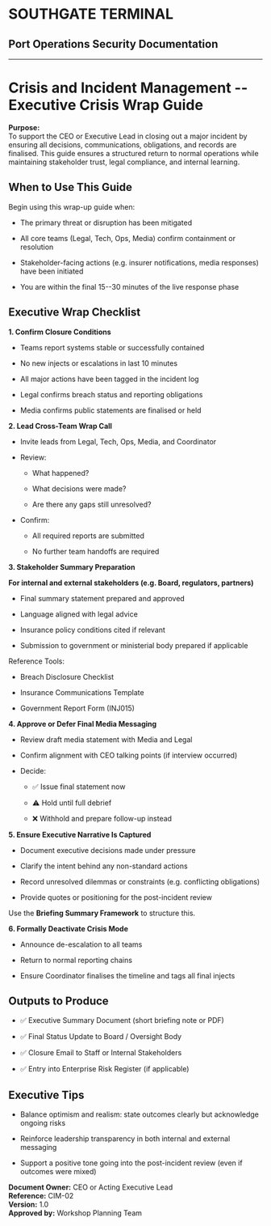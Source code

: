 # SOUTHGATE TERMINAL
## Port Operations Security Documentation
---

# Crisis and Incident Management -- Executive Crisis Wrap Guide

**Purpose:**\
To support the CEO or Executive Lead in closing out a major incident by
ensuring all decisions, communications, obligations, and records are
finalised. This guide ensures a structured return to normal operations
while maintaining stakeholder trust, legal compliance, and internal
learning.

## When to Use This Guide

Begin using this wrap-up guide when:

- The primary threat or disruption has been mitigated

- All core teams (Legal, Tech, Ops, Media) confirm containment or
  resolution

- Stakeholder-facing actions (e.g. insurer notifications, media
  responses) have been initiated

- You are within the final 15--30 minutes of the live response phase

## Executive Wrap Checklist

**1. Confirm Closure Conditions**

- Teams report systems stable or successfully contained

- No new injects or escalations in last 10 minutes

- All major actions have been tagged in the incident log

- Legal confirms breach status and reporting obligations

- Media confirms public statements are finalised or held

**2. Lead Cross-Team Wrap Call**

- Invite leads from Legal, Tech, Ops, Media, and Coordinator

- Review:

  - What happened?

  - What decisions were made?

  - Are there any gaps still unresolved?

- Confirm:

  - All required reports are submitted

  - No further team handoffs are required

**3. Stakeholder Summary Preparation**

**For internal and external stakeholders (e.g. Board, regulators,
partners)**

- Final summary statement prepared and approved

- Language aligned with legal advice

- Insurance policy conditions cited if relevant

- Submission to government or ministerial body prepared if applicable

Reference Tools:

- Breach Disclosure Checklist

- Insurance Communications Template

- Government Report Form (INJ015)

**4. Approve or Defer Final Media Messaging**

- Review draft media statement with Media and Legal

- Confirm alignment with CEO talking points (if interview occurred)

- Decide:

  - ✅ Issue final statement now

  - ⚠️ Hold until full debrief

  - ❌ Withhold and prepare follow-up instead

**5. Ensure Executive Narrative Is Captured**

- Document executive decisions made under pressure

- Clarify the intent behind any non-standard actions

- Record unresolved dilemmas or constraints (e.g. conflicting
  obligations)

- Provide quotes or positioning for the post-incident review

Use the **Briefing Summary Framework** to structure this.

**6. Formally Deactivate Crisis Mode**

- Announce de-escalation to all teams

- Return to normal reporting chains

- Ensure Coordinator finalises the timeline and tags all final injects

## Outputs to Produce

- ✅ Executive Summary Document (short briefing note or PDF)

- ✅ Final Status Update to Board / Oversight Body

- ✅ Closure Email to Staff or Internal Stakeholders

- ✅ Entry into Enterprise Risk Register (if applicable)

## Executive Tips

- Balance optimism and realism: state outcomes clearly but acknowledge
  ongoing risks

- Reinforce leadership transparency in both internal and external
  messaging

- Support a positive tone going into the post-incident review (even if
  outcomes were mixed)

**Document Owner:** CEO or Acting Executive Lead\
**Reference:** CIM-02\
**Version:** 1.0\
**Approved by:** Workshop Planning Team
